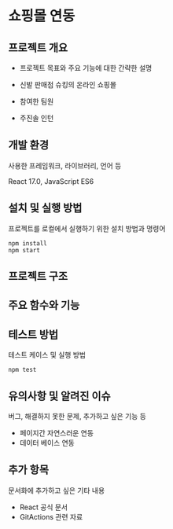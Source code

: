 # 쇼핑몰 연동

## 프로젝트 개요

- 프로젝트 목표와 주요 기능에 대한 간략한 설명
- 신발 판매점 슈킹의 온라인 쇼핑몰
  
- 참여한 팀원
- 주진솔 인턴

## 개발 환경

사용한 프레임워크, 라이브러리, 언어 등

React 17.0, JavaScript ES6

## 설치 및 실행 방법

프로젝트를 로컬에서 실행하기 위한 설치 방법과 명령어

```
npm install
npm start
```

## 프로젝트 구조

## 주요 함수와 기능


## 테스트 방법

테스트 케이스 및 실행 방법

```
npm test
```

## 유의사항 및 알려진 이슈

버그, 해결하지 못한 문제, 추가하고 싶은 기능 등
- 페이지간 자연스러운 연동
- 데이터 베이스 연동

## 추가 항목

문서화에 추가하고 싶은 기타 내용
- React 공식 문서
- GitActions 관련 자료
